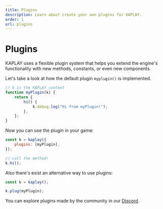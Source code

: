 ```yaml
---
title: Plugins
description: Learn about create your own plugins for KAPLAY.
order: 1
url: plugins
---
```


# Plugins

KAPLAY uses a flexible plugin system that helps you extend the engine's
functionality with new methods, constants, or even new components.

Let's take a look at how the default plugin `myplugin()` is implemented.

```js
// k is the KAPLAY context
function myPlugin(k) {
    return {
        hi() {
            k.debug.log("Hi from myPlugin!");
        },
    };
}
```

Now you can use the plugin in your game:

```js
const k = kaplay({
    plugins: [myPlugin],
});

// call the method!
k.hi();
```

Also there's exist an alternative way to use plugins:

```js
const k = kaplay();

k.plug(myPlugin);
```

You can explore plugins made by the community in our
[Discord](https://discord.gg/kaboom-883781994583056384).
